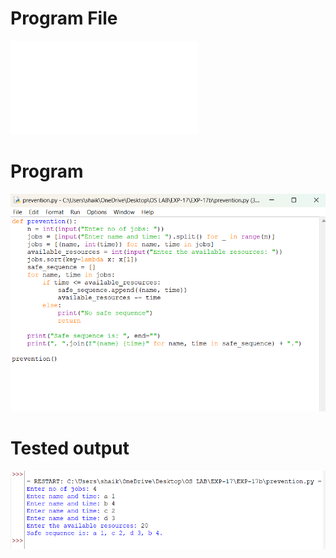 # Program File
![program_file](prevention.py)

# Program
![program](prevention_program.png)

# Tested output
![Tested_output](prevention_output.png)
